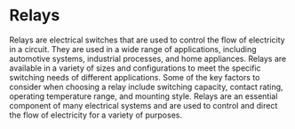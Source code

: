 # Relays

Relays are electrical switches that are used to control the flow of electricity in a circuit. They are used in a wide range of applications, including automotive systems, industrial processes, and home appliances. Relays are available in a variety of sizes and configurations to meet the specific switching needs of different applications. Some of the key factors to consider when choosing a relay include switching capacity, contact rating, operating temperature range, and mounting style. Relays are an essential component of many electrical systems and are used to control and direct the flow of electricity for a variety of purposes.
